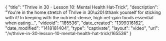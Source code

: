 {
    "title": "Thrive in 30 - Lesson 10: Mental Health Hat-Trick",
    "description": "You're in the home stretch of Thrive in 30\u2014thank yourself for sticking with it! In keeping with the nutrient-dense, high net-gain foods essential when eating...",
    "videoid": "165536",
    "date_created": "1399316162",
    "date_modified": "1418181404",
    "type": "captivate",
    "layout": "video",
    "url": "\/v\/thrive-in-30-lesson-10-mental-health-hat-trick\/165536"
}